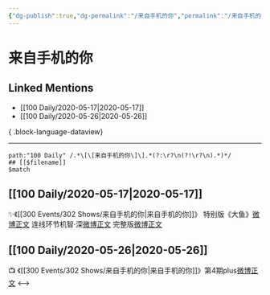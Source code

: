 ```yaml
---
{"dg-publish":true,"dg-permalink":"/来自手机的你","permalink":"/来自手机的你/","created":"2023-04-04T15:15:24.000+08:00","updated":"2023-04-10T16:42:22.000+08:00"}
---
```


# 来自手机的你

## Linked Mentions
- [[100 Daily/2020-05-17\|2020-05-17]]
- [[100 Daily/2020-05-26\|2020-05-26]]

{ .block-language-dataview}

---

```expander
path:"100 Daily" /.*\[\[来自手机的你\]\].*(?:\r?\n(?!\r?\n).*)*/
## [[$filename]]
$match
```
## [[100 Daily/2020-05-17\|2020-05-17]]
✨《[[300 Events/302 Shows/来自手机的你\|来自手机的你]]》
特别版《大鱼》[微博正文](https://m.weibo.cn/6466290670/4505545832688968)
连线环节机智·深[微博正文](https://m.weibo.cn/6466290670/4505553319271428)
完整版[微博正文](https://m.weibo.cn/6466290670/4505558738619971)
## [[100 Daily/2020-05-26\|2020-05-26]]
📺 《[[300 Events/302 Shows/来自手机的你\|来自手机的你]]》第4期plus[微博正文](https://m.weibo.cn/6466290670/4508837358927549)
<-->